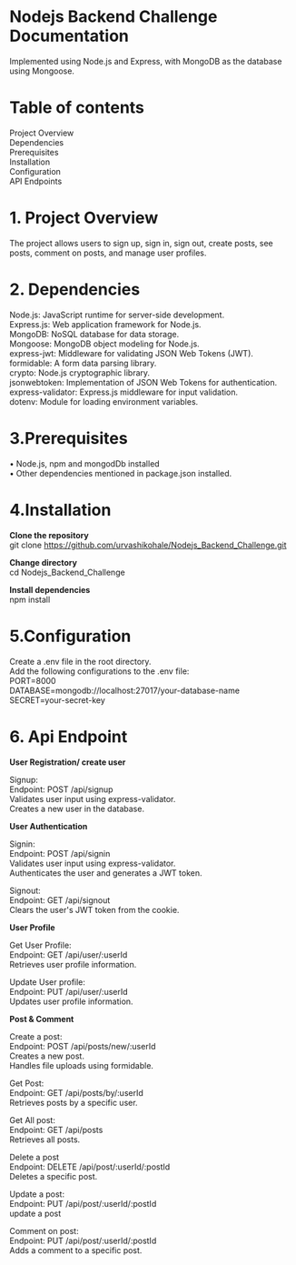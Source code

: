 # Nodejs Backend Challenge Documentation

Implemented using Node.js and Express, with MongoDB as the database using Mongoose.

# Table of contents
Project Overview
<br/>
Dependencies
<br/>
Prerequisites
<br/>
Installation
<br/>
Configuration
<br/>
API Endpoints


# 1. Project Overview <a name="project-overview"></a>
The project allows users to sign up, sign in, sign out, create posts, see posts, comment on posts, and manage user profiles.

# 2. Dependencies <a name="dependencies"></a>
Node.js: JavaScript runtime for server-side development.
<br/>
Express.js: Web application framework for Node.js.
<br/>
MongoDB: NoSQL database for data storage.
<br/>
Mongoose: MongoDB object modeling for Node.js.
<br/>
express-jwt: Middleware for validating JSON Web Tokens (JWT).
<br/>
formidable: A form data parsing library.
<br/>
crypto: Node.js cryptographic library.
<br/>
jsonwebtoken: Implementation of JSON Web Tokens for authentication.
<br/>
express-validator: Express.js middleware for input validation.
<br/>
dotenv: Module for loading environment variables.

# 3.Prerequisites <a name="Prerequisites"></a>
• Node.js, npm and mongodDb installed 
<br/>
• Other dependencies mentioned in package.json installed.

# 4.Installation <a name="installation"></a>
**Clone the repository**<br/>
git clone https://github.com/urvashikohale/Nodejs_Backend_Challenge.git

**Change directory**<br/>
cd Nodejs_Backend_Challenge

**Install dependencies**<br/>
npm install

# 5.Configuration <a name="configuration"></a>
Create a .env file in the root directory.
<br/>
Add the following configurations to the .env file: 
<br/>
PORT=8000 
<br/>
DATABASE=mongodb://localhost:27017/your-database-name 
<br/>
SECRET=your-secret-key


# 6. Api Endpoint <a name="api-routes"></a>

**User Registration/ create user**

Signup:
<br/>
Endpoint: POST /api/signup
<br/>
Validates user input using express-validator.
<br/>
Creates a new user in the database.

**User Authentication**

Signin:
<br/>
Endpoint: POST /api/signin
<br/>
Validates user input using express-validator.
<br/>
Authenticates the user and generates a JWT token.

Signout:
<br/>
Endpoint: GET /api/signout
<br/>
Clears the user's JWT token from the cookie.

**User Profile**

Get User Profile:
<br/>
Endpoint: GET /api/user/:userId
<br/>
Retrieves user profile information.
<br/>

Update User profile:
<br/>
Endpoint: PUT /api/user/:userId
<br/>
Updates user profile information.

**Post & Comment**

Create a post:
<br/>
Endpoint: POST /api/posts/new/:userId
<br/>
Creates a new post.
<br/>
Handles file uploads using formidable.

Get Post:
<br/>
Endpoint: GET /api/posts/by/:userId
<br/>
Retrieves posts by a specific user.

Get All post:
<br/>
Endpoint: GET /api/posts
<br/>
Retrieves all posts.

Delete a post
<br/>
Endpoint: DELETE /api/post/:userId/:postId
<br/>
Deletes a specific post.

Update a post:
<br/>
Endpoint: PUT /api/post/:userId/:postId
<br/>
update a post

Comment on post:
<br/>
Endpoint: PUT /api/post/:userId/:postId
<br/>
Adds a comment to a specific post.







